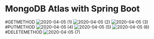 # MongoDB Atlas with Spring Boot

#GETMETHOD
![2020-04-05 (1)](https://user-images.githubusercontent.com/63153224/78504792-e0de1900-778c-11ea-9edc-188aba2d04a2.png)
![2020-04-05 (2)](https://user-images.githubusercontent.com/63153224/78504927-9f9a3900-778d-11ea-8af6-fcc19602f580.png)
![2020-04-05 (3)](https://user-images.githubusercontent.com/63153224/78504949-c0628e80-778d-11ea-8b06-8ec270339b17.png)
#PUTMETHOD
![2020-04-05 (4)](https://user-images.githubusercontent.com/63153224/78504980-ebe57900-778d-11ea-97aa-931babd74e6e.png)
![2020-04-05 (5)](https://user-images.githubusercontent.com/63153224/78505020-251de900-778e-11ea-9754-e15a317ab04f.png)
![2020-04-05 (6)](https://user-images.githubusercontent.com/63153224/78505061-729a5600-778e-11ea-830b-12e32fc751bf.png)
#DELETEMETHOD
![2020-04-05 (7)](https://user-images.githubusercontent.com/63153224/78505094-c311b380-778e-11ea-901f-293a95bf83fa.png)
